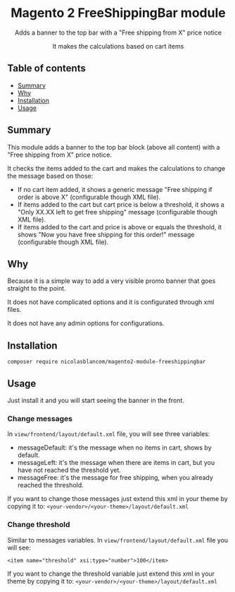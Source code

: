 <h1 align="center">Magento 2 FreeShippingBar module</h1>
<div align="center">
    <p>Adds a banner to the top bar with a "Free shipping from X" price notice</p>
    <p>It makes the calculations based on cart items</p>
</div>

## Table of contents

- [Summary](#summary)
- [Why](#why)
- [Installation](#installation)
- [Usage](#usage)

## Summary

This module adds a banner to the top bar block (above all content) with a "Free shipping from X" price notice.

It checks the items added to the cart and makes the calculations to change the message based on those:

- If no cart item added, it shows a generic message "Free shipping if order is above X" (configurable though XML file).
- If items added to the cart but cart price is below a threshold, it shows a "Only XX.XX left to get free shipping" message (configurable though XML file).
- If items added to the cart and price is above or equals the threshold, it shows "Now you have free shipping for this order!" message (configurable though XML file).


## Why

Because it is a simple way to add a very visible promo banner that goes straight to the point.

It does not have complicated options and it is configurated through xml files. 

It does not have any admin options for configurations.

## Installation

```shell
composer require nicolasblancom/magento2-module-freeshippingbar
```

## Usage

Just install it and you will start seeing the banner in the front.

### Change messages

In `view/frontend/layout/default.xml` file, you will see three variables:

- messageDefault: it's the message when no items in cart, shows by default.
- messageLeft: it's the message when there are items in cart, but you have not reached the threshold yet.
- messageFree: it's the message for free shipping, when you already reached the threshold.

If you want to change those messages just extend this xml in your theme by copying it to:
`<your-vendor>/<your-theme>/layout/default.xml`

### Change threshold

Similar to messages variables. In `view/frontend/layout/default.xml` file you will see:

`<item name="threshold" xsi:type="number">100</item>`

If you want to change the threshold variable just extend this xml in your theme by copying it to:
`<your-vendor>/<your-theme>/layout/default.xml`
